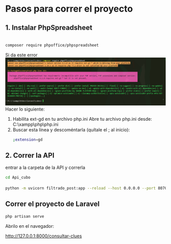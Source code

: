 # Pasos para correr el proyecto 

## 1. Instalar PhpSpreadsheet
```bash

composer require phpoffice/phpspreadsheet

```

Si da este error ![alt text](image.png)
Hacer lo siguiente:
1. Habilita ext-gd en tu archivo php.ini
Abre tu archivo php.ini desde: C:\xampp\php\php.ini
2. Buscar esta línea y descoméntarla (quítale el ; al inicio): 
    ```bash
    ;extension=gd
    ```

## 2. Correr la API

entrar a la carpeta de la API y correrla

```bash
cd Api_cubo

python -m uvicorn filtrado_post:app --reload --host 0.0.0.0 --port 8070

```

## Correr el proyecto de Laravel 
```bash
php artisan serve 
```
Abrilo en el navegador:

http://127.0.0.1:8000/consultar-clues


